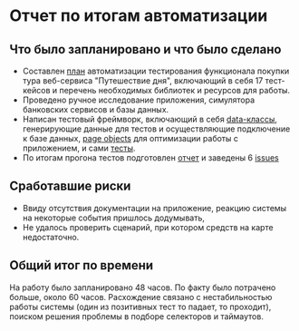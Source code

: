 # Отчет по итогам автоматизации

## Что было запланировано и что было сделано
* Составлен [план](https://github.com/Ksenya31/aqa-cursovik/blob/main/Plan.md) автоматизации тестирования функционала покупки тура веб-сервиса "Путешествие дня", включающий в себя 17 тест-кейсов и перечень необходимых библиотек и ресурсов для работы.
* Проведено ручное исследование приложения, симулятора банковских сервисов и базы данных.
* Написан тестовый фреймворк, включающий в себя [data-классы](https://github.com/Boolgakova/TripService/tree/master/src/test/java/ru/netology/data), генерирующие данные для тестов и осуществляющие подключение к базе данных, [page objects](https://github.com/Boolgakova/TripService/tree/master/src/test/java/ru/netology/page) для оптимизации работы с приложением, и сами [тесты](https://github.com/Boolgakova/TripService/tree/master/src/test/java/ru/netology/test).
* По итогам прогона тестов подготовлен [отчет](https://github.com/Boolgakova/TripService/blob/master/Report.md) и заведены 6 [issues](https://github.com/Boolgakova/TripService/issues)

## Cработавшие риски
* Ввиду отсутствия документации на приложение, реакцию системы на некоторые события пришлось додумывать,
* Не удалось проверить сценарий, при котором средств на карте недостаточно.

## Общий итог по времени
На работу было запланировано 48 часов. 
По факту было потрачено больше, около 60 часов. Расхождение связано с нестабильностью работы системы (один из позитивных тест то падает, то проходит), поиском решения проблемы в подборе селекторов и таймаутов.
